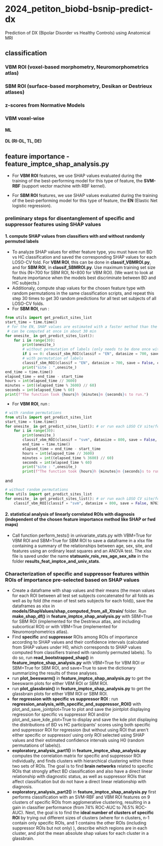# 2024_petiton_biobd-bsnip-predict-dx
Prediction of DX (Bipolar Disorder vs Healthy Controls) using Anatomical MRI

## classification
### VBM ROI (voxel-based morphometry, Neuromorphometrics atlas)
### SBM ROI (surface-based morphometry, Desikan or Destrieux atlases)
### z-scores from Normative Models
### VBM voxel-wise 
#### ML
#### DL (RI-DL, TL, DE)



## feature importance - feature_imptce_shap_analysis.py

- For **VBM ROI** features, we use SHAP values evaluated during the training of the best-performing model for this type of feature, the **SVM-RBF** (support vector machine with RBF kernel).

- For **SBM ROI** features, we use SHAP values evaluated during the training of the best-performing model for this type of feature, the **EN** (Elastic Net logistic regression).

### preliminary steps for disentanglement of specific and suppressor features using SHAP values 
#### 1. compute SHAP values from classifiers with and without randomly permuted labels
- To analyze SHAP values for either feature type, you must have run BD vs HC classification and saved the corresponding SHAP values for each LOSO-CV fold.
For **VBM ROI**, this can be done in **classif_VBMROI.py**, and for **SBM ROI**, in **classif_SBMROI.py**. Use maximum training set size for this (N=700 for SBM ROI, N=800 for VBM ROI). (We want to look at feature importance when the models best discriminate between BD and HC subjects.)
- Additionaly, compute shap values for the chosen feature type with random permutations in the same classification scripts, and repeat this step 30 times to get 30 random predictions for all test set subjects of all LOSO-CV folds.
- For **SBM ROI**, run : 
```python
from utils import get_predict_sites_list 
start_time = time.time()
 # for the EN, SHAP values are estimated with a faster method than the SVM-RBF, so SHAP values for all folds 
 # can be computed at once in about 30 min
for onesite_ in get_predict_sites_list():
    for i in range(30):
        print(onesite_)
        # without permutation of labels (only needs to be done once without permutations)
        if i == 0: classif_sbm_ROI(classif = "EN", datasize = 700, save = False, compute_shap=True, random_labels=False, onesite=onesite_) 
        # with permutation of labels
        classif_sbm_ROI(classif = "EN", datasize = 700, save = False, compute_shap=True, random_labels=True, onesite=onesite_) 
        print("site : ",onesite_)
end_time = time.time()
elapsed_time = end_time - start_time
hours = int(elapsed_time // 3600)
minutes = int((elapsed_time % 3600) // 60)
seconds = int(elapsed_time % 60)
print(f"The function took {hours}h {minutes}m {seconds}s to run.") 
```
- For **VBM ROI**, run : 
```python
# with random permutations 
from utils import get_predict_sites_list 
start_time = time.time()
for onesite_ in get_predict_sites_list(): # or run each LOSO CV site/fold separately (about 2h computation type by fold)
    for i in range(30):
        print(onesite_)
        classif_vbm_ROI(classif = "svm", datasize = 800, save = False, N763=False, compute_shap=True, random_labels=True, onesite=onesite_) 
        end_time = time.time()
        elapsed_time = end_time - start_time
        hours = int(elapsed_time // 3600)
        minutes = int((elapsed_time % 3600) // 60)
        seconds = int(elapsed_time % 60)
        print("site : ",onesite_)
        print(f"The function took {hours}h {minutes}m {seconds}s to run.") 
```
and
```python
# without random permutations 
from utils import get_predict_sites_list 
for onesite_ in get_predict_sites_list(): # or run each LOSO CV site/fold separately (about 2h computation type by fold)
    classif_vbm_ROI(classif = "svm", datasize = 800, save = False, N763=False, compute_shap=True, random_labels=False, onesite=onesite_) 
```
#### 2. statistical analysis of linearly correlated ROIs with diagnosis (independent of the chosen feature importance method like SHAP or fwd maps) 
- Call function perform_tests() in univariate_stats.py with VBM=True for VBM ROI and SBM=True for SBM ROI to save a
dataframe in a xlsx file containing a summary of the relationships between age, sex, site, and features using an ordinary least squares and an ANOVA test. The xlsx file is saved under the name **statsuniv_rois_res_age_sex_site** in the folder **results_feat_imptce_and_univ_stats**.

### Characterization of specific and suppressor features within ROIs of importance pre-selected based on SHAP values
- Create a dataframe with shap values and their means (the mean values for each ROI between all test set subjects concatenated for all folds as well as by fold (the mean of test sets subjects for each fold)), save the dataframes as xlsx in **models/ShapValues/shap_computed_from_all_Xtrain/** folder. Run **make_shap_df()** in **feature_imptce_shap_analysis.py** with SBM=True for SBM ROI (implemented for the Destrieux atlas, and including subcortical ROI) or with VBM=True (implemented for Neuromorphometrics atlas).
- Find **specific** and **suppressor** ROIs among ROIs of importance according to SHAP values and their confidence intervals (calculated from SHAP values under H0, which corresponds to SHAP values computed from classifiers trained with randomly permuted labels). To do so, run **read_bootstrapped_shap()** in **feature_imptce_shap_analysis.py** with VBM=True for VBM ROI or SBM=True for SBM ROI, and save=True to save the dictionary summarizing the results of these analyses.
- run **plot_beeswarm()** in **feature_imptce_shap_analysis.py** to get the beeswarm plots for either VBM ROI or SBM ROI.
- run **plot_glassbrain()** in **feature_imptce_shap_analysis.py** to get the glassbrain plots for either VBM ROI or SBM ROI.
- **for regression with specific vs suppressor ROI** : run **regression_analysis_with_specific_and_suppressor_ROI()** with plot_and_save_jointplot=True to plot and save the jointplot displaying regression for specific vs suppressor ROI and/or plot_and_save_kde_plot=True to display and save the kde plot displaying the distributions of BD vs HC participants' scores using both specific and suppressor ROI for regression (but without using ROI that aren't either specific or suppressor/ using only ROI selected using SHAP values and their estimated confidence intervals using H0 (random permutations of labels)).
- **exploratory_analysis_part1()** in **feature_imptce_shap_analysis.py** computes the correlation matrix for specific and suppressor ROI individually, and finds clusters with hierarchical clustering within these two sets of ROIs. The goal is to find **brain networks** related to specific ROIs that strongly affect BD classification and also have a direct linear relationship with diagnostic status, as well as suppressor ROIs that affect classification but do not have a direct linear relationship with diagnosis.
 - **exploratory_analysis_part2()** in **feature_imptce_shap_analysis.py** first performs classification with an SVM-RBF and VBM ROI features on 9 clusters of specific ROIs from agglomerative clustering, resulting in a gain in classifier performance (from 74% ROC-AUC to 76.5% ROC-AUC). Next, the goal is to find the **ideal number of clusters of specific ROI** by trying out different sizes of clusters (where for n clusters, n-1 contain only specific ROIs, and 1 contains the other ROIs (including suppressor ROIs but not only) ), describe which regions are in each cluster, and plot the mean absolute shap values for each cluster in a glassbrain.